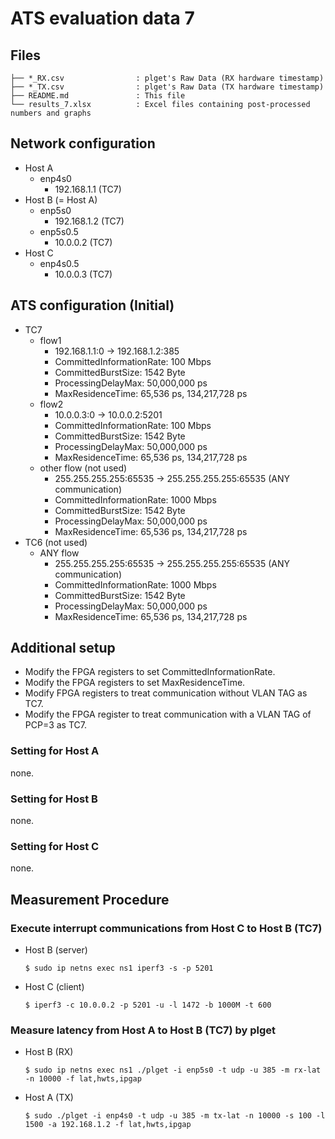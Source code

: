 # ATS evaluation data 7

## Files

```
├── *_RX.csv                : plget's Raw Data (RX hardware timestamp)
├── *_TX.csv                : plget's Raw Data (TX hardware timestamp)
├── README.md               : This file
└── results_7.xlsx          : Excel files containing post-processed numbers and graphs
```

## Network configuration

- Host A
  - enp4s0
    - 192.168.1.1 (TC7)
- Host B (= Host A)
  - enp5s0
    - 192.168.1.2 (TC7)
  - enp5s0.5
    - 10.0.0.2 (TC7)
- Host C
  - enp4s0.5
    - 10.0.0.3 (TC7)

## ATS configuration (Initial)
- TC7
  - flow1
    - 192.168.1.1:0 -> 192.168.1.2:385
    - CommittedInformationRate: 100 Mbps
    - CommittedBurstSize: 1542 Byte
    - ProcessingDelayMax: 50,000,000 ps
    - MaxResidenceTime: 65,536 ps, 134,217,728 ps
  - flow2
    - 10.0.0.3:0 -> 10.0.0.2:5201
    - CommittedInformationRate: 100 Mbps
    - CommittedBurstSize: 1542 Byte
    - ProcessingDelayMax: 50,000,000 ps
    - MaxResidenceTime: 65,536 ps, 134,217,728 ps
  - other flow (not used)
    - 255.255.255.255:65535 -> 255.255.255.255:65535 (ANY communication)
    - CommittedInformationRate: 1000 Mbps
    - CommittedBurstSize: 1542 Byte
    - ProcessingDelayMax: 50,000,000 ps
    - MaxResidenceTime: 65,536 ps, 134,217,728 ps
- TC6 (not used)
  - ANY flow
    - 255.255.255.255:65535 -> 255.255.255.255:65535 (ANY communication)
    - CommittedInformationRate: 1000 Mbps
    - CommittedBurstSize: 1542 Byte
    - ProcessingDelayMax: 50,000,000 ps
    - MaxResidenceTime: 65,536 ps, 134,217,728 ps

## Additional setup

- Modify the FPGA registers to set CommittedInformationRate.
- Modify the FPGA registers to set MaxResidenceTime.
- Modify FPGA registers to treat communication without VLAN TAG as TC7.
- Modify the FPGA register to treat communication with a VLAN TAG of PCP=3 as TC7.

### Setting for Host A
none.

### Setting for Host B
none.

### Setting for Host C
none.

## Measurement Procedure

### Execute interrupt communications from Host C to Host B (TC7)
- Host B (server)
   ```shell
   $ sudo ip netns exec ns1 iperf3 -s -p 5201
   ```
- Host C (client)
   ```shell
   $ iperf3 -c 10.0.0.2 -p 5201 -u -l 1472 -b 1000M -t 600
   ```

### Measure latency from Host A to Host B (TC7) by plget
- Host B (RX)
   ```shell
   $ sudo ip netns exec ns1 ./plget -i enp5s0 -t udp -u 385 -m rx-lat -n 10000 -f lat,hwts,ipgap
   ```
- Host A (TX)
   ```shell
   $ sudo ./plget -i enp4s0 -t udp -u 385 -m tx-lat -n 10000 -s 100 -l 1500 -a 192.168.1.2 -f lat,hwts,ipgap
   ```
